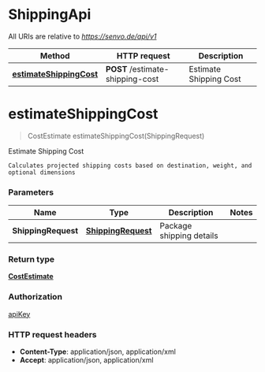 # ShippingApi

All URIs are relative to *https://senvo.de/api/v1*

| Method | HTTP request | Description |
|------------- | ------------- | -------------|
| [**estimateShippingCost**](ShippingApi.md#estimateShippingCost) | **POST** /estimate-shipping-cost | Estimate Shipping Cost |


<a name="estimateShippingCost"></a>
# **estimateShippingCost**
> CostEstimate estimateShippingCost(ShippingRequest)

Estimate Shipping Cost

    Calculates projected shipping costs based on destination, weight, and optional dimensions

### Parameters

|Name | Type | Description  | Notes |
|------------- | ------------- | ------------- | -------------|
| **ShippingRequest** | [**ShippingRequest**](../Models/ShippingRequest.md)| Package shipping details | |

### Return type

[**CostEstimate**](../Models/CostEstimate.md)

### Authorization

[apiKey](../README.md#apiKey)

### HTTP request headers

- **Content-Type**: application/json, application/xml
- **Accept**: application/json, application/xml

